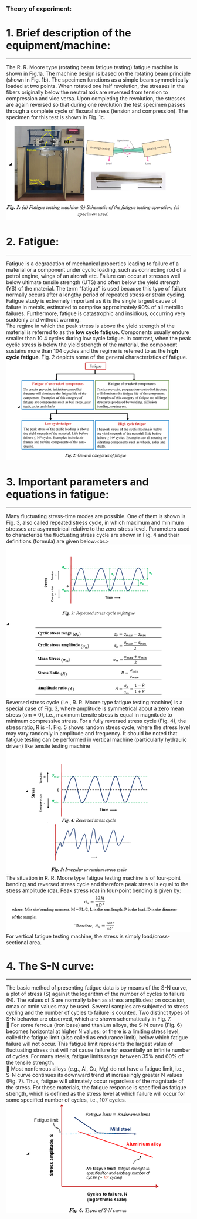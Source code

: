 ### Theory of experiment:  

# **1. Brief description of the equipment/machine:** 
---
The R. R. Moore type (rotating beam fatigue testing) fatigue machine is shown in Fig.1a. The machine design is based on the rotating beam principle (shown in Fig. 1b). The specimen functions as a simple beam symmetrically loaded at two points. When rotated one half revolution, the stresses in the fibers originally below the neutral axis are reversed from tension to compression and vice versa. Upon completing the revolution, the stresses are again reversed so that during one revolution the test specimen passes through a complete cycle of flexural stress (tension and compression). The specimen for this test is shown in Fig. 1c.  
[![](https://github.com/virtual-labs/exp-fatigue-cyclic-load-iitk/raw/main/experiment/images/image1.png)](https://github.com/virtual-labs/exp-fatigue-cyclic-load-iitk/blob/main/experiment/images/image1.png)  

# 2. **Fatigue:** 
---
Fatigue is a degradation of mechanical properties leading to failure of a material or a component under cyclic loading, such as connecting rod of a petrol engine, wings of an aircraft etc. Failure can occur at stresses well below ultimate tensile strength (UTS) and often below the yield strength (YS) of the material. The term “fatigue” is used because this type of failure normally occurs after a lengthy period of repeated stress or strain cycling. Fatigue study is extremely important as it is the single largest cause of failure in metals, estimated to comprise approximately 90% of all metallic failures. Furthermore, fatigue is catastrophic and insidious, occurring very suddenly and without warning.  
The regime in which the peak stress is above the yield strength of the material is referred to as the **low cycle fatigue.** Components usually endure smaller than 10 4 cycles during low cycle fatigue. In contrast, when the peak cyclic stress is below the yield strength of the material, the component sustains more than 104 cycles and the regime is referred to as the **high cycle fatigue**. Fig. 2 depicts some of the general characteristics of fatigue.  
[![](https://github.com/virtual-labs/exp-fatigue-cyclic-load-iitk/raw/main/experiment/images/image2.png)](https://github.com/virtual-labs/exp-fatigue-cyclic-load-iitk/blob/main/experiment/images/image2.png)  
# **3. Important parameters and equations in fatigue:** 
---
Many fluctuating stress-time modes are possible. One of them is shown is Fig. 3, also called repeated stress cycle, in which maximum and minimum stresses are asymmetrical relative to the zero-stress level. Parameters used to characterize the fluctuating stress cycle are shown in Fig. 4 and their definitions (formula) are given below.<br.> [![](https://github.com/virtual-labs/exp-fatigue-cyclic-load-iitk/raw/main/experiment/images/image3.png)](https://github.com/virtual-labs/exp-fatigue-cyclic-load-iitk/blob/main/experiment/images/image3.png)  
Reversed stress cycle (i.e., R. R. Moore type fatigue testing machine) is a special case of Fig. 3, where amplitude is symmetrical about a zero mean stress (σm = 0), i.e., maximum tensile stress is equal in magnitude to minimum compressive stress. For a fully reversed stress cycle (Fig. 4), the stress ratio, R is -1. Fig. 5 shows random stress cycle, where the stress level may vary randomly in amplitude and frequency. It should be noted that fatigue testing can be performed in vertical machine (particularly hydraulic driven) like tensile testing machine  
[![](https://github.com/virtual-labs/exp-fatigue-cyclic-load-iitk/raw/main/experiment/images/image4.png)](https://github.com/virtual-labs/exp-fatigue-cyclic-load-iitk/blob/main/experiment/images/image4.png)  
The situation in R. R. Moore type fatigue testing machine is of four-point bending and reversed stress cycle and therefore peak stress is equal to the stress amplitude (σa). Peak stress (σa) in four-point bending is given by:  
[![](https://github.com/virtual-labs/exp-fatigue-cyclic-load-iitk/raw/main/experiment/images/image5.png)](https://github.com/virtual-labs/exp-fatigue-cyclic-load-iitk/blob/main/experiment/images/image5.png)  
For vertical fatigue testing machine, the stress is simply load/cross-sectional area.  

# **4. The S-N curve:** 
---
The basic method of presenting fatigue data is by means of the S-N curve, a plot of stress (S) against the logarithm of the number of cycles to failure (N). The values of S are normally taken as stress amplitudes; on occasion, σmax or σmin values may be used. Several samples are subjected to stress cycling and the number of cycles to failure is counted. Two distinct types of S-N behavior are observed, which are shown schematically in Fig. 7.  
 For some ferrous (iron base) and titanium alloys, the S-N curve (Fig. 6) becomes horizontal at higher N values; or there is a limiting stress level, called the fatigue limit (also called as endurance limit), below which fatigue failure will not occur. This fatigue limit represents the largest value of fluctuating stress that will not cause failure for essentially an infinite number of cycles. For many steels, fatigue limits range between 35% and 60% of the tensile strength.  
 Most nonferrous alloys (e.g., Al, Cu, Mg) do not have a fatigue limit, i.e., S-N curve continues its downward trend at increasingly greater N values (Fig. 7). Thus, fatigue will ultimately occur regardless of the magnitude of the stress. For these materials, the fatigue response is specified as fatigue strength, which is defined as the stress level at which failure will occur for some specified number of cycles, i.e., 107 cycles.  
[![](https://github.com/virtual-labs/exp-fatigue-cyclic-load-iitk/raw/main/experiment/images/image6.png)](https://github.com/virtual-labs/exp-fatigue-cyclic-load-iitk/blob/main/experiment/images/image6.png)